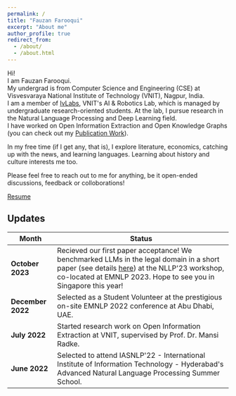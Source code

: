 ```yaml
---
permalink: /
title: "Fauzan Farooqui"
excerpt: "About me"
author_profile: true
redirect_from: 
  - /about/
  - /about.html
---
```


Hi! \
I am Fauzan Farooqui. \
My undergrad is from Computer Science and Engineering (CSE) at Visvesvaraya National Institute of Technology (VNIT), Nagpur, India. \
I am a member of [IvLabs](https://www.ivlabs.in/), VNIT's AI & Robotics Lab, which is managed by undergraduate research-oriented students. At the lab, I pursue research in the Natural Language Processing and Deep Learning field. \
I have worked on Open Information Extraction and Open Knowledge Graphs (you can check out my [Publication Work](https://fauzanfarooqui.github.io/publications/)).

In my free time (if I get any, that is), I explore literature, economics, catching up with the news, and learning languages. Learning about history and culture interests me too.

Please feel free to reach out to me for anything, be it open-ended discussions, feedback or colloborations!

<!-- PS: You can let me know if my profile is well-suited for relevant Deep Learning opportunities you know about, or are hiring for. (My interest is also picqued by systems (compilers, computer architecture) that support efficient AI deployment.) \ -->
[Resume](https://drive.google.com/file/d/1lf_559g3T1dkEfL7x_yUlvXaxZk4blx8/view?usp=sharing)
<!-- [Resume](https://fauzanfarooqui.github.io/files/resume.pdf) -->

## Updates

Month | Status
---|---
**October 2023** | Recieved our first paper acceptance! We benchmarked LLMs in the legal domain in a short paper (see details [here](https://fauzanfarooqui.github.io/publications/)) at the NLLP'23 workshop, co-located at EMNLP 2023. Hope to see you in Singapore this year!
**December 2022** | Selected as a Student Volunteer at the prestigious on-site EMNLP 2022 conference at Abu Dhabi, UAE.
**July 2022** | Started research work on Open Information Extraction at VNIT, supervised by Prof. Dr. Mansi Radke.
**June 2022** | Selected to attend IASNLP'22 - International Institute of Information Technology - Hyderabad's Advanced Natural Language Processing Summer School. 

<!-- **August 2023** | Started my first position! I will be working as a Research Engineer on 5G systems at the Centre for Development of Telematics (C-DoT, India's Telecom R&D organization). -->

